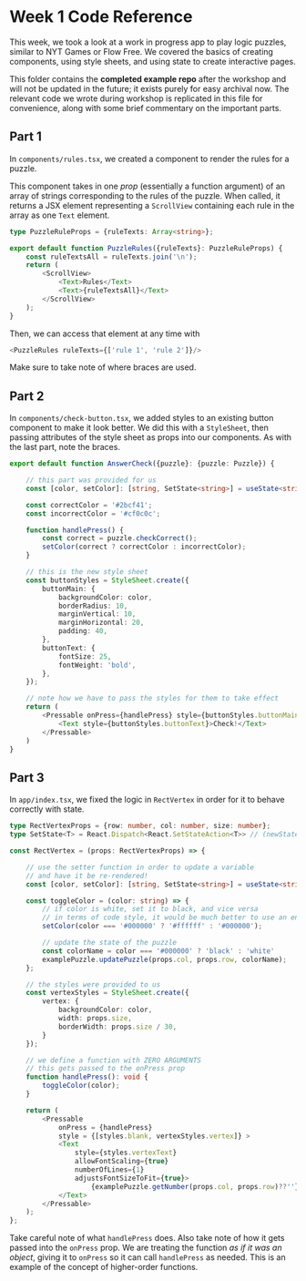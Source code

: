 # Week 1 Code Reference

This week, we took a look at a work in progress app to play logic puzzles,
similar to NYT Games or Flow Free. We covered the basics of creating components,
using style sheets, and using state to create interactive pages.

This folder contains the **completed example repo** after the workshop and will
not be updated in the future; it exists purely for easy archival now.
The relevant code we wrote during workshop is replicated in this file
for convenience, along with some brief commentary on the important parts.

## Part 1

In `components/rules.tsx`, we created a component to render the rules for a puzzle. 

This component takes in one *prop* (essentially a function argument) of an array
of strings corresponding to the rules of the puzzle. When called, it returns a
JSX element representing a `ScrollView` containing each rule in the array as
one `Text` element. 

```ts 
type PuzzleRuleProps = {ruleTexts: Array<string>};

export default function PuzzleRules({ruleTexts}: PuzzleRuleProps) { 
	const ruleTextsAll = ruleTexts.join('\n');
	return (
		<ScrollView>
			<Text>Rules</Text>
			<Text>{ruleTextsAll}</Text>
		</ScrollView>
	);
}
```

Then, we can access that element at any time with
```ts
<PuzzleRules ruleTexts={['rule 1', 'rule 2']}/>
```

Make sure to take note of where braces are used.

## Part 2

In `components/check-button.tsx`, we added styles to an existing button 
component to make it look better.
We did this with a `StyleSheet`, then passing attributes of the
style sheet as props into our components. As with the last part, note the braces.

```ts
export default function AnswerCheck({puzzle}: {puzzle: Puzzle}) {

    // this part was provided for us
	const [color, setColor]: [string, SetState<string>] = useState<string>(themeColors.bgGray);

	const correctColor = '#2bcf41';
	const incorrectColor = '#cf0c0c';

	function handlePress() {
		const correct = puzzle.checkCorrect();
		setColor(correct ? correctColor : incorrectColor);
	}

    // this is the new style sheet
	const buttonStyles = StyleSheet.create({
		buttonMain: {
			backgroundColor: color,
			borderRadius: 10,
			marginVertical: 10,
			marginHorizontal: 20,
			padding: 40,
		},
		buttonText: {
			fontSize: 25,
			fontWeight: 'bold',
		},
	});

    // note how we have to pass the styles for them to take effect
	return (
		<Pressable onPress={handlePress} style={buttonStyles.buttonMain}>
			<Text style={buttonStyles.buttonText}>Check!</Text>
		</Pressable>
	)
}
```

## Part 3

In `app/index.tsx`, we fixed the logic in `RectVertex` in order for it to behave
correctly with state.

```ts
type RectVertexProps = {row: number, col: number, size: number};
type SetState<T> = React.Dispatch<React.SetStateAction<T>> // (newState: T) => void

const RectVertex = (props: RectVertexProps) => {

    // use the setter function in order to update a variable
    // and have it be re-rendered!
	const [color, setColor]: [string, SetState<string>] = useState<string>('#ffffff');

	const toggleColor = (color: string) => {
        // if color is white, set it to black, and vice versa
        // in terms of code style, it would be much better to use an enum
		setColor(color === '#000000' ? '#ffffff' : '#000000');

        // update the state of the puzzle
		const colorName = color === '#000000' ? 'black' : 'white'
		examplePuzzle.updatePuzzle(props.col, props.row, colorName);
	};

    // the styles were provided to us
	const vertexStyles = StyleSheet.create({
		vertex: {
			backgroundColor: color,
			width: props.size,
			borderWidth: props.size / 30,
		}
	});

    // we define a function with ZERO ARGUMENTS
    // this gets passed to the onPress prop
	function handlePress(): void {
		toggleColor(color);
	}

	return (
		<Pressable
			onPress = {handlePress}
			style = {[styles.blank, vertexStyles.vertex]} >
			<Text 
				style={styles.vertexText}
				allowFontScaling={true}
				numberOfLines={1}
				adjustsFontSizeToFit={true}>
					{examplePuzzle.getNumber(props.col, props.row)??''}
			</Text>
		</Pressable>
	);
};
```

Take careful note of what `handlePress` does. Also take note of how it gets passed into the `onPress` 
prop. We are treating the function *as if it was an object*, giving it to `onPress` so it can
call `handlePress` as needed. This is an example of the concept of higher-order functions.
